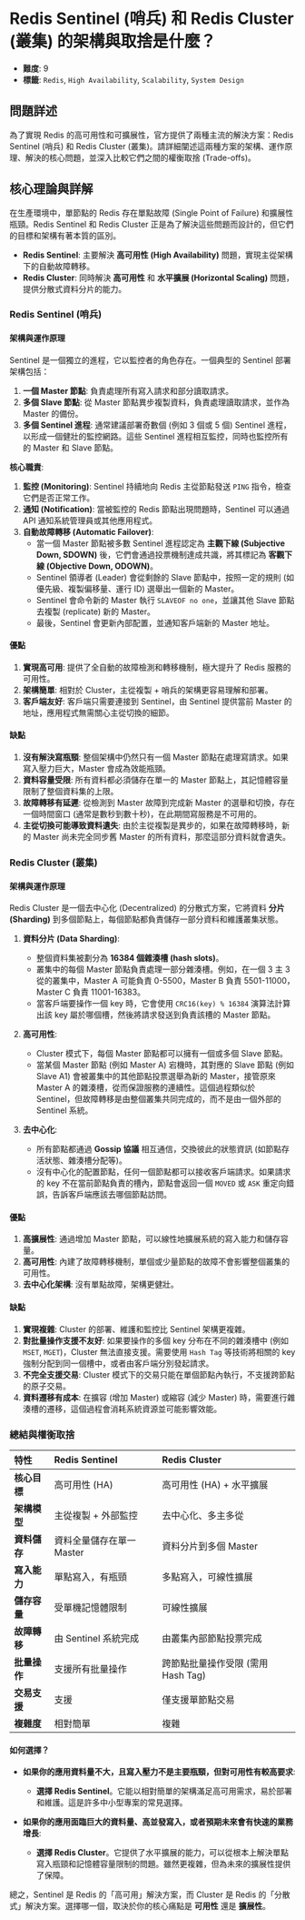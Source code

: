 # Redis Sentinel (哨兵) 和 Redis Cluster (叢集) 的架構與取捨是什麼？

- **難度**: 9
- **標籤**: `Redis`, `High Availability`, `Scalability`, `System Design`

## 問題詳述

為了實現 Redis 的高可用性和可擴展性，官方提供了兩種主流的解決方案：Redis Sentinel (哨兵) 和 Redis Cluster (叢集)。請詳細闡述這兩種方案的架構、運作原理、解決的核心問題，並深入比較它們之間的權衡取捨 (Trade-offs)。

## 核心理論與詳解

在生產環境中，單節點的 Redis 存在單點故障 (Single Point of Failure) 和擴展性瓶頸。Redis Sentinel 和 Redis Cluster 正是為了解決這些問題而設計的，但它們的目標和架構有著本質的區別。

- **Redis Sentinel**: 主要解決 **高可用性 (High Availability)** 問題，實現主從架構下的自動故障轉移。
- **Redis Cluster**: 同時解決 **高可用性** 和 **水平擴展 (Horizontal Scaling)** 問題，提供分散式資料分片的能力。

### Redis Sentinel (哨兵)

#### 架構與運作原理

Sentinel 是一個獨立的進程，它以監控者的角色存在。一個典型的 Sentinel 部署架構包括：

1.  **一個 Master 節點**: 負責處理所有寫入請求和部分讀取請求。
2.  **多個 Slave 節點**: 從 Master 節點異步複製資料，負責處理讀取請求，並作為 Master 的備份。
3.  **多個 Sentinel 進程**: 通常建議部署奇數個 (例如 3 個或 5 個) Sentinel 進程，以形成一個健壯的監控網路。這些 Sentinel 進程相互監控，同時也監控所有的 Master 和 Slave 節點。

**核心職責**:

1.  **監控 (Monitoring)**: Sentinel 持續地向 Redis 主從節點發送 `PING` 指令，檢查它們是否正常工作。
2.  **通知 (Notification)**: 當被監控的 Redis 節點出現問題時，Sentinel 可以通過 API 通知系統管理員或其他應用程式。
3.  **自動故障轉移 (Automatic Failover)**:
    *   當一個 Master 節點被多數 Sentinel 進程認定為 **主觀下線 (Subjective Down, SDOWN)** 後，它們會通過投票機制達成共識，將其標記為 **客觀下線 (Objective Down, ODOWN)**。
    *   Sentinel 領導者 (Leader) 會從剩餘的 Slave 節點中，按照一定的規則 (如優先級、複製偏移量、運行 ID) 選舉出一個新的 Master。
    *   Sentinel 會命令新的 Master 執行 `SLAVEOF no one`，並讓其他 Slave 節點去複製 (replicate) 新的 Master。
    *   最後，Sentinel 會更新內部配置，並通知客戶端新的 Master 地址。

#### 優點

1.  **實現高可用**: 提供了全自動的故障檢測和轉移機制，極大提升了 Redis 服務的可用性。
2.  **架構簡單**: 相對於 Cluster，主從複製 + 哨兵的架構更容易理解和部署。
3.  **客戶端友好**: 客戶端只需要連接到 Sentinel，由 Sentinel 提供當前 Master 的地址，應用程式無需關心主從切換的細節。

#### 缺點

1.  **沒有解決寫瓶頸**: 整個架構中仍然只有一個 Master 節點在處理寫請求。如果寫入壓力巨大，Master 會成為效能瓶頸。
2.  **資料容量受限**: 所有資料都必須儲存在單一的 Master 節點上，其記憶體容量限制了整個資料集的上限。
3.  **故障轉移有延遲**: 從檢測到 Master 故障到完成新 Master 的選舉和切換，存在一個時間窗口 (通常是數秒到數十秒)，在此期間寫服務是不可用的。
4.  **主從切換可能導致資料遺失**: 由於主從複製是異步的，如果在故障轉移時，新的 Master 尚未完全同步舊 Master 的所有資料，那麼這部分資料就會遺失。

### Redis Cluster (叢集)

#### 架構與運作原理

Redis Cluster 是一個去中心化 (Decentralized) 的分散式方案，它將資料 **分片 (Sharding)** 到多個節點上，每個節點都負責儲存一部分資料和維護叢集狀態。

1.  **資料分片 (Data Sharding)**:
    *   整個資料集被劃分為 **16384 個雜湊槽 (hash slots)**。
    *   叢集中的每個 Master 節點負責處理一部分雜湊槽。例如，在一個 3 主 3 從的叢集中，Master A 可能負責 0-5500，Master B 負責 5501-11000，Master C 負責 11001-16383。
    *   當客戶端要操作一個 key 時，它會使用 `CRC16(key) % 16384` 演算法計算出該 key 屬於哪個槽，然後將請求發送到負責該槽的 Master 節點。

2.  **高可用性**:
    *   Cluster 模式下，每個 Master 節點都可以擁有一個或多個 Slave 節點。
    *   當某個 Master 節點 (例如 Master A) 宕機時，其對應的 Slave 節點 (例如 Slave A1) 會被叢集中的其他節點投票選舉為新的 Master，接管原來 Master A 的雜湊槽，從而保證服務的連續性。這個過程類似於 Sentinel，但故障轉移是由整個叢集共同完成的，而不是由一個外部的 Sentinel 系統。

3.  **去中心化**:
    *   所有節點都通過 **Gossip 協議** 相互通信，交換彼此的狀態資訊 (如節點存活狀態、雜湊槽分配等)。
    *   沒有中心化的配置節點，任何一個節點都可以接收客戶端請求。如果請求的 key 不在當前節點負責的槽內，節點會返回一個 `MOVED` 或 `ASK` 重定向錯誤，告訴客戶端應該去哪個節點訪問。

#### 優點

1.  **高擴展性**: 通過增加 Master 節點，可以線性地擴展系統的寫入能力和儲存容量。
2.  **高可用性**: 內建了故障轉移機制，單個或少量節點的故障不會影響整個叢集的可用性。
3.  **去中心化架構**: 沒有單點故障，架構更健壯。

#### 缺點

1.  **實現複雜**: Cluster 的部署、維護和監控比 Sentinel 架構更複雜。
2.  **對批量操作支援不友好**: 如果要操作的多個 key 分布在不同的雜湊槽中 (例如 `MSET`, `MGET`)，Cluster 無法直接支援。需要使用 `Hash Tag` 等技術將相關的 key 強制分配到同一個槽中，或者由客戶端分別發起請求。
3.  **不完全支援交易**: Cluster 模式下的交易只能在單個節點內執行，不支援跨節點的原子交易。
4.  **資料遷移有成本**: 在擴容 (增加 Master) 或縮容 (減少 Master) 時，需要進行雜湊槽的遷移，這個過程會消耗系統資源並可能影響效能。

### 總結與權衡取捨

| 特性 | Redis Sentinel | Redis Cluster |
| :--- | :--- | :--- |
| **核心目標** | 高可用性 (HA) | 高可用性 (HA) + 水平擴展 |
| **架構模型** | 主從複製 + 外部監控 | 去中心化、多主多從 |
| **資料儲存** | 資料全量儲存在單一 Master | 資料分片到多個 Master |
| **寫入能力** | 單點寫入，有瓶頸 | 多點寫入，可線性擴展 |
| **儲存容量** | 受單機記憶體限制 | 可線性擴展 |
| **故障轉移** | 由 Sentinel 系統完成 | 由叢集內部節點投票完成 |
| **批量操作** | 支援所有批量操作 | 跨節點批量操作受限 (需用 Hash Tag) |
| **交易支援** | 支援 | 僅支援單節點交易 |
| **複雜度** | 相對簡單 | 複雜 |

#### 如何選擇？

- **如果你的應用資料量不大，且寫入壓力不是主要瓶頸，但對可用性有較高要求**:
  - **選擇 Redis Sentinel**。它能以相對簡單的架構滿足高可用需求，易於部署和維護。這是許多中小型專案的常見選擇。

- **如果你的應用面臨巨大的資料量、高並發寫入，或者預期未來會有快速的業務增長**:
  - **選擇 Redis Cluster**。它提供了水平擴展的能力，可以從根本上解決單點寫入瓶頸和記憶體容量限制的問題。雖然更複雜，但為未來的擴展性提供了保障。

總之，Sentinel 是 Redis 的「高可用」解決方案，而 Cluster 是 Redis 的「分散式」解決方案。選擇哪一個，取決於你的核心痛點是 **可用性** 還是 **擴展性**。
